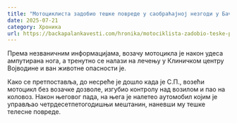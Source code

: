 ```yaml
---
title: "Мотоциклиста задобио тешке повреде у саобраћајној незгоди у Бачкој Паланци"
date: 2025-07-21
category: Хроника
url: https://backapalankavesti.com/hronika/motociklista-zadobio-teske-povrede-u-saobracajnoj-nezgodi-u-backoj-palanci/
---
```


Према незваничним информацијама, возачу мотоцикла је након удеса ампутирана нога, а тренутно се налази на лечењу у Клиничком центру Војводине и ван животне опасности је.

Како се претпоставља, до несреће је дошло када је С.П., возећи мотоцикл без возачке дозволе, изгубио контролу над возилом и пао на коловоз. Након његовог пада, на њега је налетео аутомобил којим је управљао четрдесетпетогодишњи мештанин, наневши му тешке телесне повреде.
